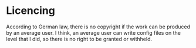 # Licencing #

According to German law, there is no copyright if the work can be produced by an average user. I think, an average user can write config files on the level that I did, so there is no right to be granted or withheld.
